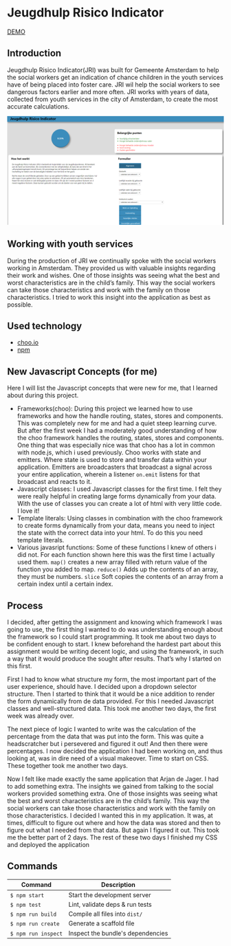 # Jeugdhulp Risico Indicator
[DEMO](https://wizardly-heyrovsky-d5cf00.netlify.com/)  

## Introduction
Jeugdhulp Risico Indicator(JRI) was built for Gemeente Amsterdam to help the social workers get an indication of chance children in the youth services have of being placed into foster care. JRI wil help the social workers to see dangerous factors earlier and more often. JRI works with years of data, collected from youth services in the city of Amsterdam, to create the most accurate calculations.
  
![Screenshot of JRI](/assets/screenshot.png?)  

## Working with youth services
During the production of JRI we continually spoke with the social workers working in Amsterdam. They provided us with valuable insights regarding their work and wishes. One of those insights was seeing what the best and worst characteristics are in the child’s family. This way the social workers can take those characteristics and work with the family on those characteristics. I tried to work this insight into the application as best as possible.

## Used technology

* [choo.io](https://choo.io/)  
* [npm](https://www.npmjs.com/)

## New Javascript Concepts (for me)
Here I will list the Javascript concepts that were new for me, that I learned about during this project.

* Frameworks(choo): During this project we learned how to use frameworks and how the handle routing, states, stores and components. This was completely new for me and had a quiet steep learning curve. But after the first week I had a moderately good understanding of how the choo framework handles the routing, states, stores and components. One thing that was especially nice was that choo has a lot in common with node.js, which i used previously. Choo works with state and emitters. Where state is used to store and transfer data within your application. Emitters are broadcasters that broadcast a signal across your entire application, wherein a listener `on.emit` listens for that broadcast and reacts to it.
* Javascript classes: I used Javascript classes for the first time. I felt they were really helpful in creating large forms dynamically from your data. With the use of classes you can create a lot of html with very little code. I love it!
* Template literals: Using classes in combination with the choo framework to create forms dynamically from your data, means you need to inject the state with the correct data into your html. To do this you need template literals.
* Various javasript functions: Some of these functions I knew of others i did not. For each function shown here this was the first time I actually used them. `map()` creates a new array filled with return value of the function you added to map. `reduce()` Adds up the contents of an array, they must be numbers. `slice` Soft copies the contents of an array from a certain index until a certain index.


## Process 
I decided, after getting the assignment and knowing which framework I was going to use, the first thing I wanted to do was understanding enough about the framework so I could start programming. It took me about two days to be confident enough to start. I knew beforehand the hardest part about this assignment would be writing decent logic, and using the framework, in such a way that it would produce the sought after results. That’s why I started on this first.

First I had to know what structure my form, the most important part of the user experience, should have. I decided upon a dropdown selector structure. Then I started to think that it would be a nice addition to render the form dynamically from de data provided. For this I needed Javascript classes and well-structured data. This took me another two days, the first week was already over.

The next piece of logic I wanted to write was the calculation of the percentage from the data that was put into the form. This was quite a headscratcher but i persevered and figured it out! And then there were percentages. I now decided the application I had been working on, and thus looking at, was in dire need of a visual makeover. Time to start on CSS. These together took me another two days.

Now I felt like made exactly the same application that Arjan de Jager. I had to add something extra. The insights we gained from talking to the social workers provided something extra. One of those insights was seeing what the best and worst characteristics are in the child’s family. This way the social workers can take those characteristics and work with the family on those characteristics. I decided I wanted this in my application. It was, at times, difficult to figure out where and how the data was stored and then to figure out what I needed from that data. But again I figured it out. This took me the better part of 2 days. The rest of these two days I finished my CSS and deployed the application

## Commands
Command                | Description                                      |
-----------------------|--------------------------------------------------|
`$ npm start`          | Start the development server
`$ npm test`           | Lint, validate deps & run tests
`$ npm run build`      | Compile all files into `dist/`
`$ npm run create`     | Generate a scaffold file
`$ npm run inspect`    | Inspect the bundle's dependencies
